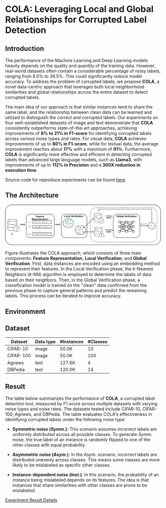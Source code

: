 # COLA: Leveraging Local and Global Relationships for Corrupted Label Detection     


## Introduction
The performance of the Machine Learning and Deep Learning models heavily depends on the quality and quantity of the training data. However, real-world datasets often contain a considerable percentage of noisy labels, ranging from 8.0% to 38.5%. This could significantly reduce model accuracy. 
To address the problem of corrupted labels, we propose **COLA**, a novel data-centric approach that leverages both local neighborhood similarities and global relationships across the entire dataset to detect corrupted labels. 

The main idea of our approach is that similar instances tend to share the same label, and the relationship between clean data can be learned and utilized to distinguish the correct and corrupted labels. 
Our experiments on four well-established datasets of image and text demonstrate that **COLA** consistently outperforms state-of-the-art approaches, achieving improvements of **8% to 21% in F1-score** for identifying corrupted labels across various noise types and rates. 
For visual data, **COLA** achieves improvements of up to **80% in F1-score**, while for textual data, the average improvement reaches about **17%** with a maximum of **91%**. Furthermore, **COLA** is significantly more effective and efficient in detecting corrupted labels than advanced large language models, such as **Llama3**, with improvements of up to **112% in Precision** and a **300X reduction in execution time**.

Source code for reproduce experiments can be found [here](https://github.com/gnefiew/COLA.git)

## The Architecture

![COLA-Appoarch](figs/COLA.png)

Figure illustrates the COLA approach, which consists of three main components: **Feature Representation**, **Local Verification**, and **Global Verification**. First, data instances are encoded using an embedding method to represent their features. In the Local Verification phase, the 𝑘-Nearest Neighbors (𝑘-NN) algorithm is employed to determine the labels of data based on their neighbors. Then, in the Global Verification phase, a classification model is trained on the "clean" data confirmed from the previous phase to capture general patterns and predict the remaining labels. This process can be iterated to improve accuracy.

## Environment 

## Dataset
| **Dataset** | **Data type** | **#Instances** | **#Classes** |
|-------------|---------------|----------------|--------------|
| CIFAR-10    | image         | 50.0K          | 10           |
| CIFAR-100   | image         | 50.0K          | 100          |
| Agnews      | text          | 127.6K         | 4            |
| DBPedia     | text          | 120.0K         | 14           |

## Result 
The table below summarizes the performance of **COLA**, a corrupted label detection tool, measured by F1 score across multiple datasets with varying noise types and noise rates. The datasets tested include CIFAR-10, CIFAR-100, Agnews, and DBPedia. The table evaluates COLA's effectiveness in identifying corrupted labels under the following noise type:
- **Symmetric noise (_Symm._)**: This scenario assumes incorrect labels are uniformly distributed across all possible classes. To generate _Symm._ noise, the true label of an instance is randomly flipped to one of the other classes with equal probability.

- **Asymmetric noise (_Asym._)**: In the _Asym._ scenario, incorrect labels are distributed unevenly across classes. This means some classes are more likely to be mislabeled as specific other classes.

- **Instance-dependent noise (_Inst._)**: In this scenario, the probability of an instance being mislabeled depends on its features. The idea is that instances that share similarities with other classes are prone to be mislabeled.

[Experiment Result Details](https://docs.google.com/spreadsheets/d/1OnTSKVYbpahb4R6R-A-Iu4laEvShN_OjCALj18Qwyc4/edit?usp=sharing)